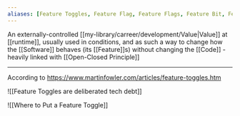 ```yaml
---
aliases: [Feature Toggles, Feature Flag, Feature Flags, Feature Bit, Feature Bits, Feature Flipper, , Feature Flippers]
---
```


An externally-controlled [[my-library/carreer/development/Value|Value]] at [[runtime]], usually used in conditions, and as such a way to change how the [[Software]] behaves (its [[Feature]]s) without changing the [[Code]] - heavily linked with [[Open-Closed Principle]]

---

According to https://www.martinfowler.com/articles/feature-toggles.htm

![[Feature Toggles are deliberated tech debt]]

![[Where to Put a Feature Toggle]]

